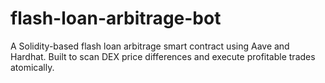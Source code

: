 # flash-loan-arbitrage-bot
A Solidity-based flash loan arbitrage smart contract using Aave and Hardhat. Built to scan DEX price differences and execute profitable trades atomically.
